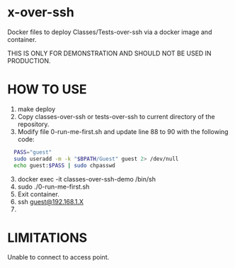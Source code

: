 # x-over-ssh
Docker files to deploy Classes/Tests-over-ssh via a docker image and container. 

THIS IS ONLY FOR DEMONSTRATION AND SHOULD NOT BE USED IN PRODUCTION.



# HOW TO USE
1. make deploy
2. Copy classes-over-ssh or tests-over-ssh to current directory of the repository.
3. Modify file 0-run-me-first.sh and update line 88 to 90 with the following code:
  ```bash
    PASS="guest"
    sudo useradd -m -k "$BPATH/Guest" guest 2> /dev/null
    echo guest:$PASS | sudo chpasswd
  ```
3. docker exec -it classes-over-ssh-demo /bin/sh
4. sudo ./0-run-me-first.sh
5. Exit container.
6. ssh guest@192.168.1.X
7. 
# LIMITATIONS

Unable to connect to access point. 

